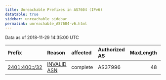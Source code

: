 ```yaml
---
title: Unreachable Prefixes in AS7604 (IPv6)
datatable: true
sidebar: unreachable_sidebar
permalink: unreachable_AS7604-v6.html
---
```


Data as of 2018-11-29 14:35:00 UTC


<div class="datatable-begin"></div>

| Prefix                                               | Reason                                                                                              | affected   | Authorized AS   |   MaxLength | Anchor                                       |   unreachable /48s |
|:-----------------------------------------------------|:----------------------------------------------------------------------------------------------------|:-----------|:----------------|------------:|:---------------------------------------------|-------------------:|
| [2401:400::/32](https://stat.ripe.net/2401:400::/32) | [INVALID ASN](https://rpki-validator.ripe.net/announcement-preview?asn=AS7604&prefix=2401:400::/32) | complete   | AS37996         |          48 | [APNIC](unreachable_APNIC_RPKI_Root-v6.html) |              65536 |

<div class="datatable-end"></div>